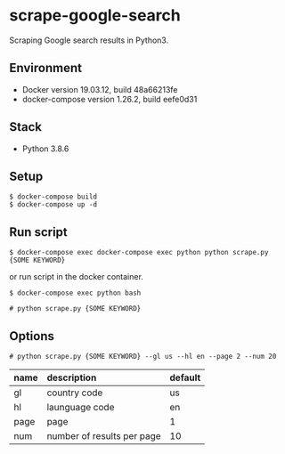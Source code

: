 # scrape-google-search

Scraping Google search results in Python3.

## Environment

- Docker version 19.03.12, build 48a66213fe
- docker-compose version 1.26.2, build eefe0d31

## Stack

- Python 3.8.6


## Setup

```
$ docker-compose build
$ docker-compose up -d
```

## Run script

```
$ docker-compose exec docker-compose exec python python scrape.py {SOME KEYWORD}
```

or run script in the docker container.

```
$ docker-compose exec python bash
```

```
# python scrape.py {SOME KEYWORD}
```

## Options

```
# python scrape.py {SOME KEYWORD} --gl us --hl en --page 2 --num 20
```

|name|description|default|
|:--|:--|:--|
|gl|country code|us|
|hl|launguage code|en|
|page|page|1|
|num|number of results per page|10|